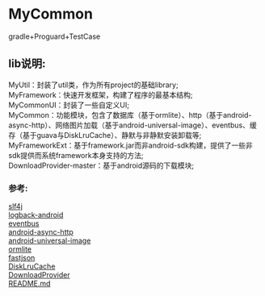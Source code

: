 MyCommon
========
gradle+Proguard+TestCase

lib说明:
-----------------------------------
MyUtil：封装了util类，作为所有project的基础library;<br/>
MyFramework：快速开发框架，构建了程序的最基本结构;<br/>
MyCommonUI：封装了一些自定义UI;<br/>
MyCommon：功能模块，包含了数据库（基于ormlite）、http（基于android-async-http）、网络图片加载（基于android-universal-image）、eventbus、缓存（基于guava与DiskLruCache）、静默与非静默安装卸载等;<br/>
MyFrameworkExt：基于framework.jar而非android-sdk构建，提供了一些非sdk提供而系统framework本身支持的方法;<br/>
DownloadProvider-master：基于android源码的下载模块;<br/>

### 参考:
[slf4j](https://github.com/qos-ch/slf4j)<br/>
[logback-android](http://tony19.github.io/logback-android)<br/>
[eventbus](https://github.com/greenrobot/EventBus)<br/>
[android-async-http](https://github.com/loopj/android-async-http)<br/>
[android-universal-image](https://github.com/nostra13/Android-Universal-Image-Loader)<br/>
[ormlite](http://ormlite.com/releases/)<br/>
[fastjson](https://github.com/alibaba/fastjson/wiki)<br/>
[DiskLruCache](https://github.com/JakeWharton/DiskLruCache)<br/>
[DownloadProvider](https://github.com/yxl/DownloadProvider)<br/>
[README.md](https://github.com/guoyunsky/Markdown-Chinese-Demo)<br/>



